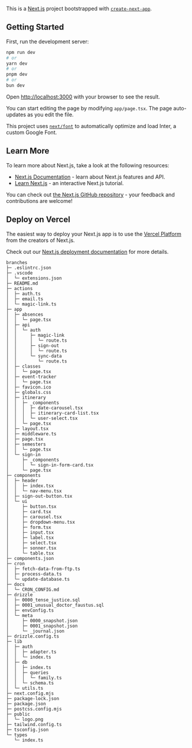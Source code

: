 This is a [Next.js](https://nextjs.org/) project bootstrapped with [`create-next-app`](https://github.com/vercel/next.js/tree/canary/packages/create-next-app).

## Getting Started

First, run the development server:

```bash
npm run dev
# or
yarn dev
# or
pnpm dev
# or
bun dev
```

Open [http://localhost:3000](http://localhost:3000) with your browser to see the result.

You can start editing the page by modifying `app/page.tsx`. The page auto-updates as you edit the file.

This project uses [`next/font`](https://nextjs.org/docs/basic-features/font-optimization) to automatically optimize and load Inter, a custom Google Font.

## Learn More

To learn more about Next.js, take a look at the following resources:

- [Next.js Documentation](https://nextjs.org/docs) - learn about Next.js features and API.
- [Learn Next.js](https://nextjs.org/learn) - an interactive Next.js tutorial.

You can check out [the Next.js GitHub repository](https://github.com/vercel/next.js/) - your feedback and contributions are welcome!

## Deploy on Vercel

The easiest way to deploy your Next.js app is to use the [Vercel Platform](https://vercel.com/new?utm_medium=default-template&filter=next.js&utm_source=create-next-app&utm_campaign=create-next-app-readme) from the creators of Next.js.

Check out our [Next.js deployment documentation](https://nextjs.org/docs/deployment) for more details.

```
branches
├─ .eslintrc.json
├─ .vscode
│  └─ extensions.json
├─ README.md
├─ actions
│  ├─ auth.ts
│  ├─ email.ts
│  └─ magic-link.ts
├─ app
│  ├─ absences
│  │  └─ page.tsx
│  ├─ api
│  │  └─ auth
│  │     ├─ magic-link
│  │     │  └─ route.ts
│  │     ├─ sign-out
│  │     │  └─ route.ts
│  │     └─ sync-data
│  │        └─ route.ts
│  ├─ classes
│  │  └─ page.tsx
│  ├─ event-tracker
│  │  └─ page.tsx
│  ├─ favicon.ico
│  ├─ globals.css
│  ├─ itinerary
│  │  ├─ _components
│  │  │  ├─ date-carousel.tsx
│  │  │  ├─ itinerary-card-list.tsx
│  │  │  └─ user-select.tsx
│  │  └─ page.tsx
│  ├─ layout.tsx
│  ├─ middleware.ts
│  ├─ page.tsx
│  ├─ semesters
│  │  └─ page.tsx
│  └─ sign-in
│     ├─ _components
│     │  └─ sign-in-form-card.tsx
│     └─ page.tsx
├─ components
│  ├─ header
│  │  ├─ index.tsx
│  │  └─ nav-menu.tsx
│  ├─ sign-out-button.tsx
│  └─ ui
│     ├─ button.tsx
│     ├─ card.tsx
│     ├─ carousel.tsx
│     ├─ dropdown-menu.tsx
│     ├─ form.tsx
│     ├─ input.tsx
│     ├─ label.tsx
│     ├─ select.tsx
│     ├─ sonner.tsx
│     └─ table.tsx
├─ components.json
├─ cron
│  ├─ fetch-data-from-ftp.ts
│  ├─ process-data.ts
│  └─ update-database.ts
├─ docs
│  └─ CRON_CONFIG.md
├─ drizzle
│  ├─ 0000_tense_justice.sql
│  ├─ 0001_unusual_doctor_faustus.sql
│  ├─ envConfig.ts
│  └─ meta
│     ├─ 0000_snapshot.json
│     ├─ 0001_snapshot.json
│     └─ _journal.json
├─ drizzle.config.ts
├─ lib
│  ├─ auth
│  │  ├─ adapter.ts
│  │  └─ index.ts
│  ├─ db
│  │  ├─ index.ts
│  │  ├─ queries
│  │  │  └─ family.ts
│  │  └─ schema.ts
│  └─ utils.ts
├─ next.config.mjs
├─ package-lock.json
├─ package.json
├─ postcss.config.mjs
├─ public
│  └─ logo.png
├─ tailwind.config.ts
├─ tsconfig.json
└─ types
   └─ index.ts

```
